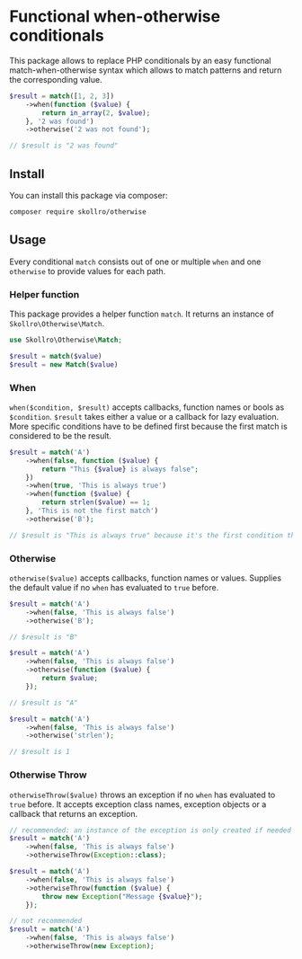 # Functional when-otherwise conditionals

This package allows to replace PHP conditionals by an easy functional match-when-otherwise syntax which allows to match patterns and return the corresponding value.

```php
$result = match([1, 2, 3])
    ->when(function ($value) {
        return in_array(2, $value);
    }, '2 was found')
    ->otherwise('2 was not found');

// $result is "2 was found"
```

## Install

You can install this package via composer:

``` bash
composer require skollro/otherwise
```

## Usage

Every conditional `match` consists out of one or multiple `when` and one `otherwise` to provide values for each path.

### Helper function

This package provides a helper function `match`. It returns an instance of `Skollro\Otherwise\Match`.

```php
use Skollro\Otherwise\Match;

$result = match($value)
$result = new Match($value)
```

### When

`when($condition, $result)` accepts callbacks, function names or bools as `$condition`. `$result` takes either a value or a callback for lazy evaluation. More specific conditions have to be defined first because the first match is considered to be the result.

```php
$result = match('A')
    ->when(false, function ($value) {
        return "This {$value} is always false";
    })
    ->when(true, 'This is always true')
    ->when(function ($value) {
        return strlen($value) == 1;
    }, 'This is not the first match')
    ->otherwise('B');

// $result is "This is always true" because it's the first condition that evaluates to true
```

### Otherwise

`otherwise($value)` accepts callbacks, function names or values. Supplies the default value if no `when` has evaluated to `true` before.

```php
$result = match('A')
    ->when(false, 'This is always false')
    ->otherwise('B');

// $result is "B"

$result = match('A')
    ->when(false, 'This is always false')
    ->otherwise(function ($value) {
        return $value;
    });

// $result is "A"

$result = match('A')
    ->when(false, 'This is always false')
    ->otherwise('strlen');

// $result is 1
```

### Otherwise Throw

`otherwiseThrow($value)` throws an exception if no `when` has evaluated to `true`
 before. It accepts exception class names, exception objects or a callback that returns an exception.

```php
// recommended: an instance of the exception is only created if needed
$result = match('A')
    ->when(false, 'This is always false')
    ->otherwiseThrow(Exception::class);

$result = match('A')
    ->when(false, 'This is always false')
    ->otherwiseThrow(function ($value) {
        throw new Exception("Message {$value}");
    });

// not recommended
$result = match('A')
    ->when(false, 'This is always false')
    ->otherwiseThrow(new Exception);
```
